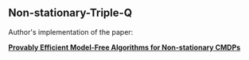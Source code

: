 ## Non-stationary-Triple-Q

Author's implementation of the paper: 

[**Provably Efficient Model-Free Algorithms for Non-stationary CMDPs**](https://arxiv.org/pdf/2303.05733.pdf)






